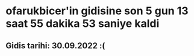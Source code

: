 # ofarukbicer'in gidisine son 5 gun 13 saat 55 dakika 53 saniye kaldi

## Gidis tarihi: 30.09.2022 :(